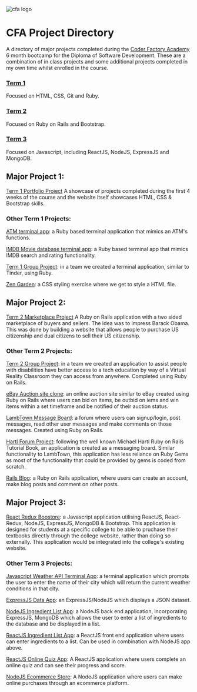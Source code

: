 
![cfa logo](https://cloud.githubusercontent.com/assets/24615235/24578904/e52c8e88-1736-11e7-9223-0b733ee6cbbb.jpeg)

# CFA Project Directory

A directory of major projects completed during the [Coder Factory Academy](https://www.coderfactoryacademy.edu.au/fast-track) 6 month bootcamp for the Diploma of Software Development. These are a combination of in class projects and some additional projects completed in my own time whilst enrolled in the course.

### [Term 1](https://www.coderfactoryacademy.edu.au/fast-track/curriculum)
Focused on HTML, CSS, Git and Ruby.
### [Term 2](https://www.coderfactoryacademy.edu.au/fast-track/curriculum)
Focused on Ruby on Rails and Bootstrap.
### [Term 3](https://www.coderfactoryacademy.edu.au/fast-track/curriculum)
Focused on Javascript, including ReactJS, NodeJS, ExpressJS and MongoDB.

## Major Project 1: 
[Term 1 Portfolio Project](https://github.com/shadolee/CFA-T1-Portfolio-Project)
A showcase of projects completed during the first 4 weeks of the course and the website itself showcases HTML, CSS & Bootstrap skills.

### Other Term 1 Projects:

[ATM terminal app](https://github.com/shadolee/CFA-ATM-terminal-app): a Ruby based terminal application that mimics an ATM's functions.

[IMDB Movie database terminal app](https://github.com/shadolee/CFA-IMDB-terminal-app): a Ruby based terminal app that mimics IMDB search and rating functionality.

[Term 1 Group Project](https://github.com/shadolee/CFA-Group-Project): in a team we created a terminal application, similar to Tinder, using Ruby.

[Zen Garden](https://github.com/shadolee/CFA-Zen-Garden): a CSS styling exercise where we get to style a HTML file.

## Major Project 2:
[Term 2 Marketplace Project](https://github.com/shadolee/CFA-T2-Marketplace-Project)
A Ruby on Rails application with a two sided marketplace of buyers and sellers. The idea was to impress Barack Obama. This was done by building a website that allows people to purchase US citizenship and dual citizens to sell their US citizenship.

### Other Term 2 Projects:

[Term 2 Group Project](https://github.com/shadolee/CFA-Hackathon-LetsGetGit): in a team we created an application to assist people with disabilities have better access to a tech education by way of a Virtual Reality Classroom they can access from anywhere. Completed using Ruby on Rails.

[eBay Auction site clone](https://github.com/shadolee/ebay-clone): an online auction site similar to eBay created using Ruby on Rails where users can bid on items, be outbid on iems and win items within a set timeframe and be notified of their auction status.

[LambTown Message Board](https://github.com/shadolee/CFA-LambTown): a forum where users can signup/login, post messages, read other user messages and make comments on those messages. Created using Ruby on Rails. 

[Hartl Forum Project](https://github.com/shadolee/sample_app): following the well known Michael Hartl Ruby on Rails Tutorial Book, an application is created as a messaging board. Similar functionality to LambTown, this application has less reliance on Ruby Gems as most of the functionality that could be provided by gems is coded from scratch.

[Rails Blog](https://github.com/shadolee/Rails-Basic-Blog): a Ruby on Rails application, where users can create an account, make blog posts and comment on other posts.

## Major Project 3:

[React Redux Boostore](https://github.com/shadolee/CFA-React-Redux-Bookstore): a Javascript application utilising ReactJS, React-Redux, NodeJS, ExpressJS, MongoDB & Bootstrap. This application is designed for students at a specific college to be able to pruchase their textbooks directly through the college website, rather than doing so externally. This application would be integrated into the college's existing website.

### Other Term 3 Projects:

[Javascript Weather API Terminal App](https://github.com/shadolee/CFA-weather-api-terminal-app): a terminal application which prompts the user to enter the name of their city which will return the current weather conditions in that city.

[ExpressJS Data App](https://github.com/shadolee/CFA-ExpressJS-App): an ExpressJS/NodeJS which displays a JSON dataset.

[NodeJS Ingredient List App](https://github.com/shadolee/ingredients): a NodeJS back end application, incorporating ExpressJS, MongoDB which allows the user to enter a list of ingredients to the database and be displayed in a list.

[ReactJS Ingredient List App](https://github.com/shadolee/CFA-React-Ingredients-Form): a ReactJS front end application where users can enter ingredients to a list. Can be used in combination with NodeJS app above.

[ReactJS Online Quiz App](https://github.com/shadolee/CFA-React-Quiz): A ReactJS application where users complete an online quiz and can see their progress and score.

[NodeJS Ecommerce Store](https://github.com/shadolee/ecommerce): A NodeJS application where users can make online purchases through an ecommerce platform.

